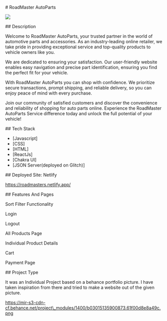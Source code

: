 
\# RoadMaster AutoParts




![](../prime-move-3249/src/Assets/RoadMaSter%20(1).png)



\## Description


Welcome to RoadMaster AutoParts, your trusted partner in the world of automotive parts and accessories. As an industry-leading online retailer, we take pride in providing exceptional service and top-quality products to vehicle owners like you.


We are dedicated to ensuring your satisfaction. Our user-friendly website enables easy navigation and precise part identification, ensuring you find the perfect fit for your vehicle.


With  RoadMaster AutoParts you can shop with confidence. We prioritize secure transactions, prompt shipping, and reliable delivery, so you can enjoy peace of mind with every purchase.


Join our community of satisfied customers and discover the convenience and reliability of shopping for auto parts online. Experience the  RoadMaster AutoParts Service difference today and unlock the full potential of your vehicle!








\## Tech Stack


- [Javascript]
- [CSS]
- [HTML]
- [ReactJs]
- [Chakra UI]
- [JSON Server(deployed on Glitch)]


\## Deployed Site: Netlify

https://roadmasters.netlify.app/




\## Features And Pages


Sort Filter Functionality

Login

Logout

All Products Page

Individual Product Details

Cart

Payment Page


\## Project Type

It was an Individual Project based on a behance portfolio picture. I have taken inspiration from there and tried to make a website out of the given picture.


https://mir-s3-cdn-cf.behance.net/project\_modules/1400/b03015135900873.61f00d8e8a49c.png
